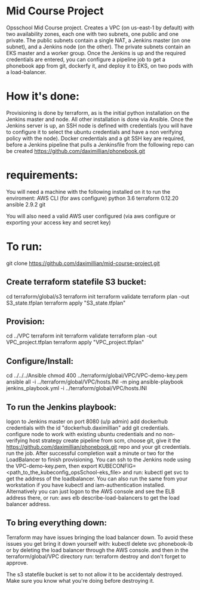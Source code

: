 # Mid Course Project
Opsschool Mid Course project. Creates a VPC (on us-east-1 by default) with two availability zones, 
each one with two subnets, one public and one private. The public subnets contain a single NAT, a 
Jenkins master (on one subnet), and a Jenkins node (on the other). The private subnets contain an 
EKS master and a worker group. Once the Jenkins is up and the required credentials are entered, 
you can configure a pipeline job to get a phonebook app from git, dockerfy it, and deploy it to 
EKS, on two pods with a load-balancer.

# How it's done:
Provisioning is done by terraform, as is the initial python installation on the Jenkins master and node.
All other installation is done via Ansible.
Once the Jenkins server is up, an SSH node is defined with credentials (you will have to configure it to
select the ubuntu credentials and have a non verifying policy with the node). Docker credentials and a git
SSH key are required, before a Jenkins pipeline that pulls a Jenkinsfile from the following repo can be created
https://github.com/daximillian/phonebook.git

# requirements:
You will need a machine with the following installed on it to run the enviroment:
AWS CLI (for aws configure)
python 3.6
terraform 0.12.20
ansible 2.9.2 
git

You will also need a valid AWS user configured (via aws configure or exporting your access key and secret key) 

# To run:
git clone https://github.com/daximillian/mid-course-project.git

## Create terraform statefile S3 bucket: 
cd terraform/global/s3
terraform init
terraform validate
terraform plan -out S3_state.tfplan
terraform apply "S3_state.tfplan"

## Provision:
cd ../VPC 
terraform init
terraform validate
terraform plan -out VPC_project.tfplan
terraform apply "VPC_project.tfplan"

## Configure/Install:
cd ../../../Ansible
chmod 400 ../terraform/global/VPC/VPC-demo-key.pem
ansible all -i ../terraform/global/VPC/hosts.INI -m ping
ansible-playbook jenkins_playbook.yml -i ../terraform/global/VPC/hosts.INI 

## To run the Jenkins playbook:
logon to Jenkins master on port 8080 (u/p admin)
add dockerhub credentials with the id "dockerhub.daximillian"
add git credentials.
configure node to work with existing ubuntu credentials and no non-verifying host strategy
create pipeline from scm, choose git, give it the https://github.com/daximillian/phonebook.git repo and 
your git credentials.
run the job.
After successful completion wait a minute or two for the LoadBalancer to finish provisioning. You can ssh to the 
Jenkins node using the VPC-demo-key.pem, then export KUBECONFIG=<path_to_the_kubeconfig_opsSchool-eks_file> and run:
kubectl get svc 
to get the address of the loadbalancer. You can also run the same from your workstation if you have kubectl and 
iam-authentication installed. Alternatively you can just logon to the AWS console and see the ELB address there,
or run:
aws elb describe-load-balancers
to get the load balancer address.


## To bring everything down:
Terraform may have issues bringing the load balancer down. To avoid these issues you get bring it down yourself with:
kubectl delete svc phonebook-lb
or by deleting the load balancer through the AWS console. 
and then in the terraform/global/VPC directory run:
terraform destroy
and don't forget to approve.

The s3 statefile bucket is set to not allow it to be accidentaly destroyed. Make sure you know what you're doing before
destroying it.